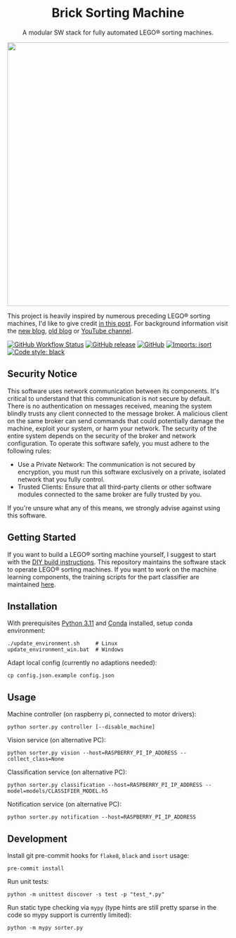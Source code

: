 <div align="center">

# Brick Sorting Machine

A modular SW stack for fully automated LEGO® sorting machines.

<img src="https://github.com/BrickSortingMachine/BrickSortingMachine-sorter/releases/download/v1.1.0/Overview.jpg" width="600" />

</div>

This project is heavily inspired by numerous preceding LEGO® sorting machines, I'd like to give credit [in this post](https://medium.com/@bricksortingmachine/lego-sorting-machine-overview-d390645759f9). For background information visit the [new blog](https://bricksortingmachine.com), [old blog](https://medium.com/@bricksortingmachine)
or [YouTube channel](https://www.youtube.com/@BrickSortingMachine).

[![GitHub Workflow Status](https://img.shields.io/github/actions/workflow/status/BrickSortingMachine/BrickSortingMachine-sorter/.github/workflows/UnitTest.yml?branch=main&logo=github)](https://github.com/BrickSortingMachine/BrickSortingMachine-sorter/actions)
[![GitHub release](https://img.shields.io/github/v/release/BrickSortingMachine/BrickSortingMachine-sorter)](https://github.com/BrickSortingMachine/BrickSortingMachine-sorter/releases)
[![GitHub](https://img.shields.io/badge/license-GPLv3-blue)](https://github.com/BrickSortingMachine/BrickSortingMachine-sorter/blob/main/LICENSE)
[![Imports: isort](https://img.shields.io/badge/%20imports-isort-%231674b1)](https://pycqa.github.io/isort/)
[![Code style: black](https://img.shields.io/badge/code%20style-black-black)](https://github.com/psf/black)

## Security Notice

This software uses network communication between its components. It's critical to understand that this communication is not secure by default. There is no authentication on messages received, meaning the system blindly trusts any client connected to the message broker.
A malicious client on the same broker can send commands that could potentially damage the machine, exploit your system, or harm your network. The security of the entire system depends on the security of the broker and network configuration.
To operate this software safely, you must adhere to the following rules:
 * Use a Private Network: The communication is not secured by encryption, you must run this software exclusively on a private, isolated network that you fully control.
 * Trusted Clients: Ensure that all third-party clients or other software modules connected to the same broker are fully trusted by you.

If you're unsure what any of this means, we strongly advise against using this software.

## Getting Started

If you want to build a LEGO® sorting machine yourself, I suggest to start with the [DIY build instructions](https://github.com/BrickSortingMachine). This repository maintains the software stack to operate LEGO® sorting machines. If you want to work on the machine learning components, the training scripts for the part classifier are maintained [here](https://github.com/BrickSortingMachine/BrickSortingMachine-training).

## Installation
With prerequisites [Python 3.11](https://www.python.org) and [Conda](https://docs.conda.io/projects/miniconda) installed, setup conda environment:
```
./update_environment.sh     # Linux
update_environment_win.bat  # Windows
```
Adapt local config (currently no adaptions needed):
```
cp config.json.example config.json
```

## Usage
Machine controller (on raspberry pi, connected to motor drivers):
```
python sorter.py controller [--disable_machine]
```
Vision service (on alternative PC):
```
python sorter.py vision --host=RASPBERRY_PI_IP_ADDRESS --collect_class=None
```
Classification service (on alternative PC):
```
python sorter.py classification --host=RASPBERRY_PI_IP_ADDRESS --model=models/CLASSIFIER_MODEL.h5
```
Notification service (on alternative PC):
```
python sorter.py notification --host=RASPBERRY_PI_IP_ADDRESS
```


## Development
Install git pre-commit hooks for `flake8`, `black` and `isort` usage:
```
pre-commit install
```

Run unit tests:
```
python -m unittest discover -s test -p "test_*.py"
```

Run static type checking via `mypy` (type hints are still pretty sparse in the code so mypy support is currently limited):
```
python -m mypy sorter.py
```
